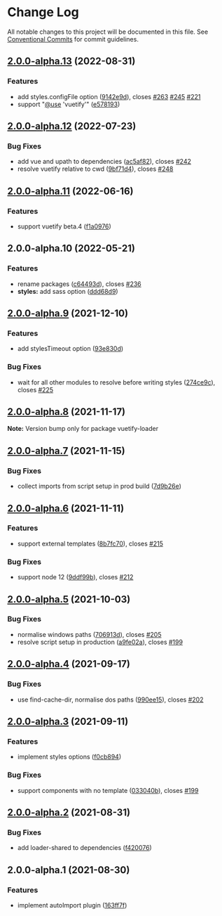 # Change Log

All notable changes to this project will be documented in this file.
See [Conventional Commits](https://conventionalcommits.org) for commit guidelines.

## [2.0.0-alpha.13](https://github.com/vuetifyjs/vuetify-loader/compare/webpack-plugin-vuetify@2.0.0-alpha.12...webpack-plugin-vuetify@2.0.0-alpha.13) (2022-08-31)


### Features

* add styles.configFile option ([9142e9d](https://github.com/vuetifyjs/vuetify-loader/commit/9142e9d644ba1e4f86486440c29a318704090636)), closes [#263](https://github.com/vuetifyjs/vuetify-loader/issues/263) [#245](https://github.com/vuetifyjs/vuetify-loader/issues/245) [#221](https://github.com/vuetifyjs/vuetify-loader/issues/221)
* support "[@use](https://github.com/use) 'vuetify'" ([e578193](https://github.com/vuetifyjs/vuetify-loader/commit/e578193a685dd581f6f15ff6e5e99f1a6eebbf1c))



## [2.0.0-alpha.12](https://github.com/vuetifyjs/vuetify-loader/compare/webpack-plugin-vuetify@2.0.0-alpha.11...webpack-plugin-vuetify@2.0.0-alpha.12) (2022-07-23)


### Bug Fixes

* add vue and upath to dependencies ([ac5af82](https://github.com/vuetifyjs/vuetify-loader/commit/ac5af823f1bfd8bc79dc3eb353eed64adef34421)), closes [#242](https://github.com/vuetifyjs/vuetify-loader/issues/242)
* resolve vuetify relative to cwd ([9bf71d4](https://github.com/vuetifyjs/vuetify-loader/commit/9bf71d4fd8596cf8333e3041f4307a851c7aba6a)), closes [#248](https://github.com/vuetifyjs/vuetify-loader/issues/248)



## [2.0.0-alpha.11](https://github.com/vuetifyjs/vuetify-loader/compare/webpack-plugin-vuetify@2.0.0-alpha.10...webpack-plugin-vuetify@2.0.0-alpha.11) (2022-06-16)


### Features

* support vuetify beta.4 ([f1a0976](https://github.com/vuetifyjs/vuetify-loader/commit/f1a09765e568c7ee5481dd576765939ffc1fe534))



## 2.0.0-alpha.10 (2022-05-21)


### Features

* rename packages ([c64493d](https://github.com/vuetifyjs/vuetify-loader/commit/c64493d2d9d68338b23d302a3467c1058cd055f1)), closes [#236](https://github.com/vuetifyjs/vuetify-loader/issues/236)
* **styles:** add sass option ([ddd68d9](https://github.com/vuetifyjs/vuetify-loader/commit/ddd68d99aedaa0088c5d89740d1a9b9c1bb74808))



## [2.0.0-alpha.9](https://github.com/vuetifyjs/vuetify-loader/compare/vuetify-loader@2.0.0-alpha.8...vuetify-loader@2.0.0-alpha.9) (2021-12-10)


### Features

* add stylesTimeout option ([93e830d](https://github.com/vuetifyjs/vuetify-loader/commit/93e830dd728610bfa83c5a93f85fcca6acb4f59d))


### Bug Fixes

* wait for all other modules to resolve before writing styles ([274ce9c](https://github.com/vuetifyjs/vuetify-loader/commit/274ce9ced8da65107b7544f9cdb2d82d463be313)), closes [#225](https://github.com/vuetifyjs/vuetify-loader/issues/225)



## [2.0.0-alpha.8](https://github.com/vuetifyjs/vuetify-loader/compare/vuetify-loader@2.0.0-alpha.7...vuetify-loader@2.0.0-alpha.8) (2021-11-17)

**Note:** Version bump only for package vuetify-loader





## [2.0.0-alpha.7](https://github.com/vuetifyjs/vuetify-loader/compare/vuetify-loader@2.0.0-alpha.6...vuetify-loader@2.0.0-alpha.7) (2021-11-15)


### Bug Fixes

* collect imports from script setup in prod build ([7d9b26e](https://github.com/vuetifyjs/vuetify-loader/commit/7d9b26e3ade6b71af71bc085cfbb881e8ae114bd))



## [2.0.0-alpha.6](https://github.com/vuetifyjs/vuetify-loader/compare/vuetify-loader@2.0.0-alpha.5...vuetify-loader@2.0.0-alpha.6) (2021-11-11)


### Features

* support external templates ([8b7fc70](https://github.com/vuetifyjs/vuetify-loader/commit/8b7fc7082cf177e122d83b97ec0521092c044a77)), closes [#215](https://github.com/vuetifyjs/vuetify-loader/issues/215)


### Bug Fixes

* support node 12 ([9ddf99b](https://github.com/vuetifyjs/vuetify-loader/commit/9ddf99b3a3222d86cf9dc5b8a7561bc0131d6832)), closes [#212](https://github.com/vuetifyjs/vuetify-loader/issues/212)



## [2.0.0-alpha.5](https://github.com/vuetifyjs/vuetify-loader/compare/vuetify-loader@2.0.0-alpha.4...vuetify-loader@2.0.0-alpha.5) (2021-10-03)


### Bug Fixes

* normalise windows paths ([706913d](https://github.com/vuetifyjs/vuetify-loader/commit/706913da0a865643019db9b2ee627c0400d9cbaa)), closes [#205](https://github.com/vuetifyjs/vuetify-loader/issues/205)
* resolve script setup in production ([a9fe02a](https://github.com/vuetifyjs/vuetify-loader/commit/a9fe02acfacf5f7474096370315e53c9501a9721)), closes [#199](https://github.com/vuetifyjs/vuetify-loader/issues/199)



## [2.0.0-alpha.4](https://github.com/vuetifyjs/vuetify-loader/compare/vuetify-loader@2.0.0-alpha.3...vuetify-loader@2.0.0-alpha.4) (2021-09-17)


### Bug Fixes

* use find-cache-dir, normalise dos paths ([990ee15](https://github.com/vuetifyjs/vuetify-loader/commit/990ee15ae49f331ff2d59b5cf00829ac32eb4ecd)), closes [#202](https://github.com/vuetifyjs/vuetify-loader/issues/202)



## [2.0.0-alpha.3](https://github.com/vuetifyjs/vuetify-loader/compare/vuetify-loader@2.0.0-alpha.2...vuetify-loader@2.0.0-alpha.3) (2021-09-11)


### Features

* implement styles options ([f0cb894](https://github.com/vuetifyjs/vuetify-loader/commit/f0cb89494776369ab510e7597d0dfb126015fa6b))


### Bug Fixes

* support components with no template ([033040b](https://github.com/vuetifyjs/vuetify-loader/commit/033040b27c7417ce4bba968d59688d7559e48812)), closes [#199](https://github.com/vuetifyjs/vuetify-loader/issues/199)



## [2.0.0-alpha.2](https://github.com/vuetifyjs/vuetify-loader/compare/vuetify-loader@2.0.0-alpha.1...vuetify-loader@2.0.0-alpha.2) (2021-08-31)


### Bug Fixes

* add loader-shared to dependencies ([f420076](https://github.com/vuetifyjs/vuetify-loader/commit/f42007636496aa3fc63adb7fc446c37af2f82a43))



## 2.0.0-alpha.1 (2021-08-30)


### Features

* implement autoImport plugin ([163ff7f](https://github.com/vuetifyjs/vuetify-loader/commit/163ff7f25c2e8cb65bc6461f4399b52e53b77612))
